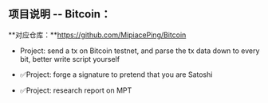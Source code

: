 ## 项目说明 -- Bitcoin：

**对应仓库：**https://github.com/MipiacePing/Bitcoin

- Project: send a tx on Bitcoin testnet, and parse the tx data down to every bit, better write script yourself

- ✅Project: forge a signature to pretend that you are Satoshi

- ✅Project: research  report on MPT